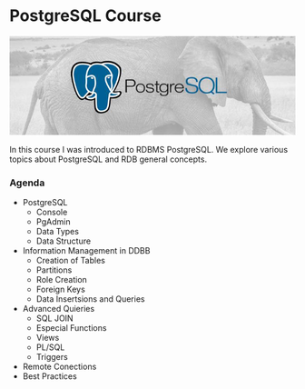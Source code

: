 # PostgreSQL Course

![PostgreSQL](/Assets/postgresql.jpg)

In this course I was introduced to RDBMS PostgreSQL.
We explore various topics about PostgreSQL and RDB general concepts.

### Agenda

* PostgreSQL
  * Console
  * PgAdmin
  * Data Types
  * Data Structure
* Information Management in DDBB 
  * Creation of Tables
  * Partitions
  * Role Creation
  * Foreign Keys
  * Data Insertsions and Queries
* Advanced Quieries
  * SQL JOIN
  * Especial Functions
  * Views
  * PL/SQL 
  * Triggers
* Remote Conections
* Best Practices
